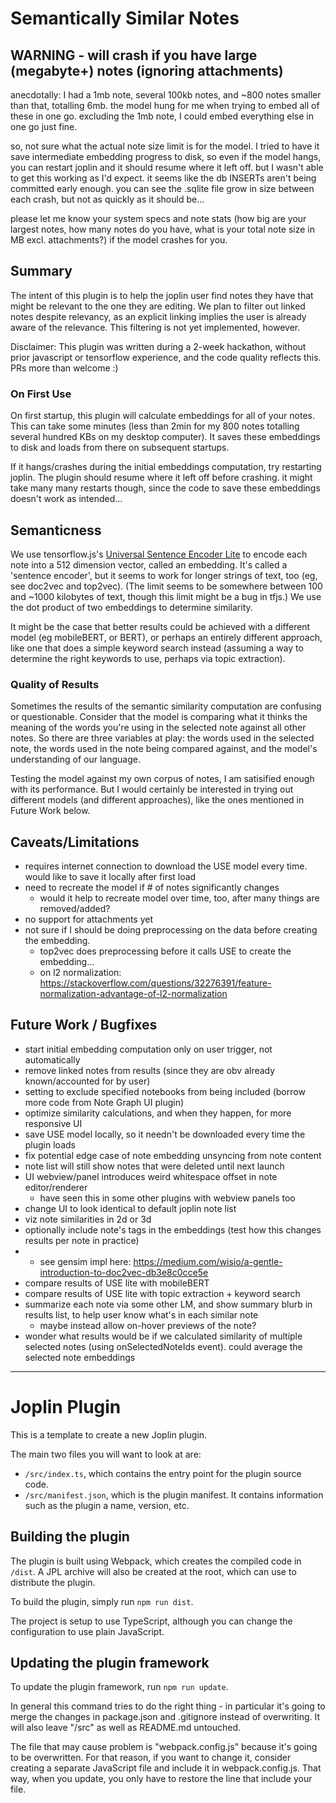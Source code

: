 # Semantically Similar Notes

## WARNING - will crash if you have large (megabyte+) notes (ignoring attachments)

anecdotally: I had a 1mb note, several 100kb notes, and ~800 notes smaller than that, totalling 6mb. the model hung for me when trying to embed all of these in one go. excluding the 1mb note, I could embed everything else in one go just fine.

so, not sure what the actual note size limit is for the model. I tried to have it save intermediate embedding progress to disk, so even if the model hangs, you can restart joplin and it should resume where it left off. but I wasn't able to get this working as I'd expect. it seems like the db INSERTs aren't being committed early enough. you can see the .sqlite file grow in size between each crash, but not as quickly as it should be...

please let me know your system specs and note stats (how big are your largest notes, how many notes do you have, what is your total note size in MB excl. attachments?) if the model crashes for you.

## Summary

The intent of this plugin is to help the joplin user find notes they have that might be relevant to the one they are editing. We plan to filter out linked notes despite relevancy, as an explicit linking implies the user is already aware of the relevance. This filtering is not yet implemented, however.

Disclaimer: This plugin was written during a 2-week hackathon, without prior javascript or tensorflow experience, and the code quality reflects this. PRs more than welcome :)

### On First Use

On first startup, this plugin will calculate embeddings for all of your notes. This can take some minutes (less than 2min for my 800 notes totalling several hundred KBs on my desktop computer). It saves these embeddings to disk and loads from there on subsequent startups.

If it hangs/crashes during the initial embeddings computation, try restarting joplin. The plugin should resume where it left off before crashing. it might take many many restarts though, since the code to save these embeddings doesn't work as intended...


## Semanticness

We use tensorflow.js's [Universal Sentence Encoder Lite](https://github.com/tensorflow/tfjs-models/tree/master/universal-sentence-encoder) to encode each note into a 512 dimension vector, called an embedding. It's called a 'sentence encoder', but it seems to work for longer strings of text, too (eg, see doc2vec and top2vec). (The limit seems to be somewhere between 100 and ~1000 kilobytes of text, though this limit might be a bug in tfjs.) We use the dot product of two embeddings to determine similarity.

It might be the case that better results could be achieved with a different model (eg mobileBERT, or BERT), or perhaps an entirely different approach, like one that does a simple keyword search instead (assuming a way to determine the right keywords to use, perhaps via topic extraction).

### Quality of Results

Sometimes the results of the semantic similarity computation are confusing or questionable. Consider that the model is comparing what it thinks the meaning of the words you're using in the selected note against all other notes. So there are three variables at play: the words used in the selected note, the words used in the note being compared against, and the model's understanding of our language.

Testing the model against my own corpus of notes, I am satisified enough with its performance. But I would certainly be interested in trying out different models (and different approaches), like the ones mentioned in Future Work below.

## Caveats/Limitations

- requires internet connection to download the USE model every time. would like to save it locally after first load
- need to recreate the model if # of notes significantly changes
  - would it help to recreate model over time, too, after many things are removed/added?
- no support for attachments yet
- not sure if I should be doing preprocessing on the data before creating the embedding.
  - top2vec does preprocessing before it calls USE to create the embedding...
  - on l2 normalization: https://stackoverflow.com/questions/32276391/feature-normalization-advantage-of-l2-normalization

## Future Work / Bugfixes

- start initial embedding computation only on user trigger, not automatically
- remove linked notes from results (since they are obv already known/accounted for by user)
- setting to exclude specified notebooks from being included (borrow more code from Note Graph UI plugin)
- optimize similarity calculations, and when they happen, for more responsive UI
- save USE model locally, so it needn't be downloaded every time the plugin loads
- fix potential edge case of note embedding unsyncing from note content
- note list will still show notes that were deleted until next launch
- UI webview/panel introduces weird whitespace offset in note editor/renderer
  - have seen this in some other plugins with webview panels too
- change UI to look identical to default joplin note list
- viz note similarities in 2d or 3d
- optionally include note's tags in the embeddings (test how this changes results per note in practice)
- - see gensim impl here: https://medium.com/wisio/a-gentle-introduction-to-doc2vec-db3e8c0cce5e
- compare results of USE lite with mobileBERT
- compare results of USE lite with topic extraction + keyword search
- summarize each note via some other LM, and show summary blurb in results list, to help user know what's in each similar note
  - maybe instead allow on-hover previews of the note?
- wonder what results would be if we calculated similarity of multiple selected notes
  (using onSelectedNoteIds event). could average the selected note embeddings

---

# Joplin Plugin

This is a template to create a new Joplin plugin.

The main two files you will want to look at are:

- `/src/index.ts`, which contains the entry point for the plugin source code.
- `/src/manifest.json`, which is the plugin manifest. It contains information such as the plugin a name, version, etc.

## Building the plugin

The plugin is built using Webpack, which creates the compiled code in `/dist`. A JPL archive will also be created at the root, which can use to distribute the plugin.

To build the plugin, simply run `npm run dist`.

The project is setup to use TypeScript, although you can change the configuration to use plain JavaScript.

## Updating the plugin framework

To update the plugin framework, run `npm run update`.

In general this command tries to do the right thing - in particular it's going to merge the changes in package.json and .gitignore instead of overwriting. It will also leave "/src" as well as README.md untouched.

The file that may cause problem is "webpack.config.js" because it's going to be overwritten. For that reason, if you want to change it, consider creating a separate JavaScript file and include it in webpack.config.js. That way, when you update, you only have to restore the line that include your file.
